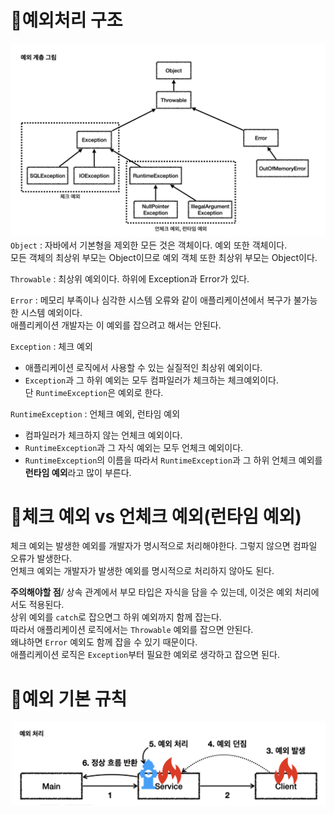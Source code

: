 # 📌예외처리 구조
![예외 처리 구조](../img/exception-structure.png)
`Object` : 자바에서 기본형을 제외한 모든 것은 객체이다. 예외 또한 객체이다.\
모든 객체의 최상위 부모는 Object이므로 예외 객체 또한 최상위 부모는 Object이다.

`Throwable` : 최상위 예외이다. 하위에 Exception과 Error가 있다.

`Error` : 메모리 부족이나 심각한 시스템 오류와 같이 애플리케이션에서 복구가 불가능한 시스템 예외이다.\
애플리케이션 개발자는 이 예외를 잡으려고 해서는 안된다.

`Exception` : 체크 예외
- 애플리케이션 로직에서 사용할 수 있는 실질적인 최상위 예외이다.
- `Exception`과 그 하위 예외는 모두 컴파일러가 체크하는 체크예외이다.\
단 `RuntimeException`은 예외로 한다.

`RuntimeException` : 언체크 예외, 런타임 예외  
- 컴파일러가 체크하지 않는 언체크 예외이다.
- `RuntimeException`과 그 자식 예외는 모두 언체크 예외이다.
- `RuntimeException`의 이름을 따라서 `RuntimeException`과 그 하위 언체크 예외를\
**런타임 예외**라고 많이 부른다.

# 📌체크 예외 vs 언체크 예외(런타임 예외)
체크 예외는 발생한 예외를 개발자가 명시적으로 처리해야한다. 그렇지 않으면 컴파일 오류가 발생한다.\
언체크 예외는 개발자가 발생한 예외를 명시적으로 처리하지 않아도 된다.

**주의해야할 점**/
상속 관계에서 부모 타입은 자식을 담을 수 있는데, 이것은 예외 처리에서도 적용된다.\
상위 예외를 `catch`로 잡으면그 하위 예외까지 함께 잡는다.\
따라서 애플리케이션 로직에서는 `Throwable` 예외를 잡으면 안된다.\
왜냐하면 `Error` 예외도 함께 잡을 수 있기 때문이다.\
애플리케이션 로직은 `Exception`부터 필요한 예외로 생각하고 잡으면 된다.

# 📌예외 기본 규칙
![예외 처리 규칙1](../img/exception1.png)

